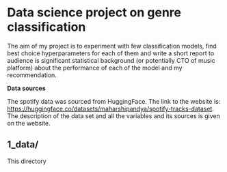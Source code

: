 # Data science project on genre classification

The aim of my project is to experiment with few classification models, 
find best choice hyperparameters for each of them and write a short report 
to audience is significant statistical background (or potentially CTO of music platform) 
about the performance of each of the model and my recommendation.

**Data sources**

The spotify data was sourced from HuggingFace. The link to the website is: https://huggingface.co/datasets/maharshipandya/spotify-tracks-dataset.
The description of the data set and all the variables and its sources is given on the website. 

## 1_data/

This directory 